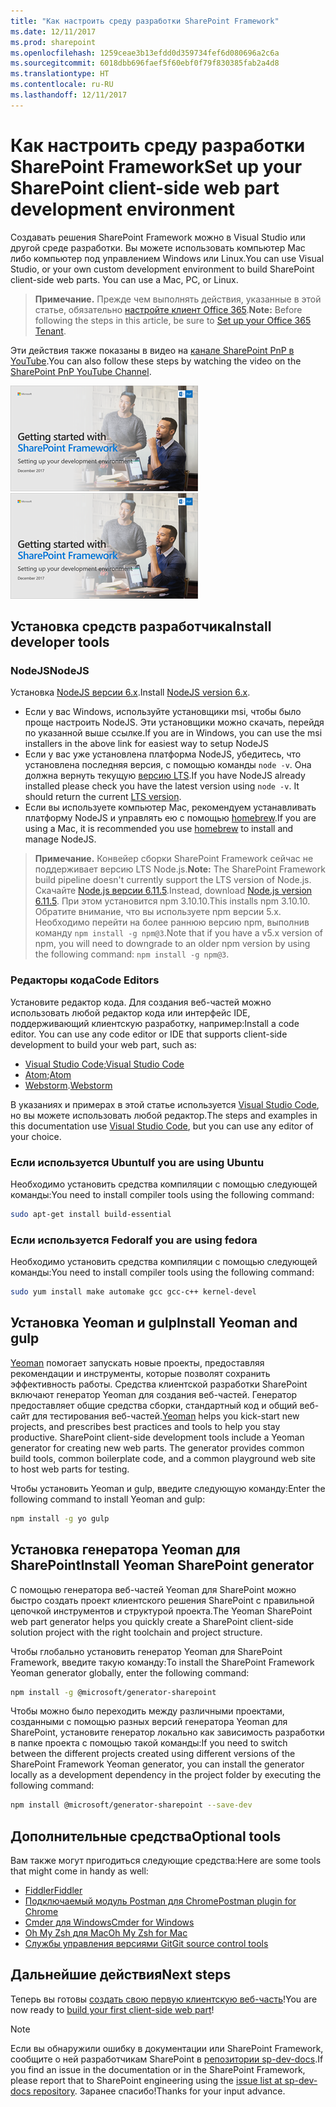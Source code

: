 ```yaml
---
title: "Как настроить среду разработки SharePoint Framework"
ms.date: 12/11/2017
ms.prod: sharepoint
ms.openlocfilehash: 1259ceae3b13efdd0d359734fef6d080696a2c6a
ms.sourcegitcommit: 6018dbb696faef5f60ebf0f79f830385fab2a4d8
ms.translationtype: HT
ms.contentlocale: ru-RU
ms.lasthandoff: 12/11/2017
---
```

# <a name="set-up-your-sharepoint-framework-development-environment"></a><span data-ttu-id="de407-102">Как настроить среду разработки SharePoint Framework</span><span class="sxs-lookup"><span data-stu-id="de407-102">Set up your SharePoint client-side web part development environment</span></span>

<span data-ttu-id="de407-p101">Создавать решения SharePoint Framework можно в Visual Studio или другой среде разработки. Вы можете использовать компьютер Mac либо компьютер под управлением Windows или Linux.</span><span class="sxs-lookup"><span data-stu-id="de407-p101">You can use Visual Studio, or your own custom development environment to build SharePoint client-side web parts. You can use a Mac, PC, or Linux.</span></span>

><span data-ttu-id="de407-105">**Примечание.** Прежде чем выполнять действия, указанные в этой статье, обязательно [настройте клиент Office 365](./set-up-your-developer-tenant.md).</span><span class="sxs-lookup"><span data-stu-id="de407-105">**Note:** Before following the steps in this article, be sure to [Set up your Office 365 Tenant](./set-up-your-developer-tenant.md).</span></span>

<span data-ttu-id="de407-106">Эти действия также показаны в видео на [канале SharePoint PnP в YouTube](https://www.youtube.com/watch?v=WX9FL0BjE0I&list=PLR9nK3mnD-OXvSWvS2zglCzz4iplhVrKq).</span><span class="sxs-lookup"><span data-stu-id="de407-106">You can also follow these steps by watching the video on the [SharePoint PnP YouTube Channel](https://www.youtube.com/watch?v=WX9FL0BjE0I&list=PLR9nK3mnD-OXvSWvS2zglCzz4iplhVrKq).</span></span>

<span data-ttu-id="de407-107"><a href="https://www.youtube.com/watch?v=WX9FL0BjE0I&list=PLR9nK3mnD-OXvSWvS2zglCzz4iplhVrKq"> <img src="../images/spfx-youtube-tutorial0.png" alt="Screenshot of the YouTube video player for this tutorial" />
</a></span><span class="sxs-lookup"><span data-stu-id="de407-107"><a href="https://www.youtube.com/watch?v=WX9FL0BjE0I&list=PLR9nK3mnD-OXvSWvS2zglCzz4iplhVrKq"> <img src="../images/spfx-youtube-tutorial0.png" alt="Screenshot of the YouTube video player for this tutorial" />
</a></span></span>

## <a name="install-developer-tools"></a><span data-ttu-id="de407-108">Установка средств разработчика</span><span class="sxs-lookup"><span data-stu-id="de407-108">Install developer tools</span></span>

### <a name="nodejs"></a><span data-ttu-id="de407-109">NodeJS</span><span class="sxs-lookup"><span data-stu-id="de407-109">NodeJS</span></span>

<span data-ttu-id="de407-110">Установка [NodeJS версии 6.x](https://nodejs.org/download/release/latest-v6.x/).</span><span class="sxs-lookup"><span data-stu-id="de407-110">Install [NodeJS version 6.x](https://nodejs.org/download/release/latest-v6.x/).</span></span> 

* <span data-ttu-id="de407-111">Если у вас Windows, используйте установщики msi, чтобы было проще настроить NodeJS. Эти установщики можно скачать, перейдя по указанной выше ссылке.</span><span class="sxs-lookup"><span data-stu-id="de407-111">If you are in Windows, you can use the msi installers in the above link for easiest way to setup NodeJS</span></span>
* <span data-ttu-id="de407-p102">Если у вас уже установлена платформа NodeJS, убедитесь, что установлена последняя версия, с помощью команды `node -v`. Она должна вернуть текущую [версию LTS](https://nodejs.org/en/download/).</span><span class="sxs-lookup"><span data-stu-id="de407-p102">If you have NodeJS already installed please check you have the latest version using `node -v`. It should return the current [LTS version](https://nodejs.org/en/download/).</span></span> 
* <span data-ttu-id="de407-114">Если вы используете компьютер Mac, рекомендуем устанавливать платформу NodeJS и управлять ею с помощью [homebrew](http://brew.sh/).</span><span class="sxs-lookup"><span data-stu-id="de407-114">If you are using a Mac, it is recommended you use [homebrew](http://brew.sh/) to install and manage NodeJS.</span></span> 

><span data-ttu-id="de407-115">**Примечание.** Конвейер сборки SharePoint Framework сейчас не поддерживает версию LTS Node.js.</span><span class="sxs-lookup"><span data-stu-id="de407-115">**Note:** The SharePoint Framework build pipeline doesn't currently support the LTS version of Node.js.</span></span> <span data-ttu-id="de407-116">Скачайте [Node.js версии 6.11.5](https://nodejs.org/download/release/latest-v6.x/).</span><span class="sxs-lookup"><span data-stu-id="de407-116">Instead, download [Node.js version 6.11.5](https://nodejs.org/download/release/latest-v6.x/).</span></span> <span data-ttu-id="de407-117">При этом установится npm 3.10.10.</span><span class="sxs-lookup"><span data-stu-id="de407-117">This installs npm 3.10.10.</span></span> <span data-ttu-id="de407-118">Обратите внимание, что вы используете npm версии 5.x. Необходимо перейти на более раннюю версию npm, выполнив команду `npm install -g npm@3`.</span><span class="sxs-lookup"><span data-stu-id="de407-118">Note that if you have a v5.x version of npm, you will need to downgrade to an older npm version by using the following command: `npm install -g npm@3`.</span></span>

### <a name="code-editors"></a><span data-ttu-id="de407-119">Редакторы кода</span><span class="sxs-lookup"><span data-stu-id="de407-119">Code Editors</span></span>

<span data-ttu-id="de407-p104">Установите редактор кода. Для создания веб-частей можно использовать любой редактор кода или интерфейс IDE, поддерживающий клиентскую разработку, например:</span><span class="sxs-lookup"><span data-stu-id="de407-p104">Install a code editor. You can use any code editor or IDE that supports client-side development to build your web part, such as:</span></span>

* <span data-ttu-id="de407-122">[Visual Studio Code](https://code.visualstudio.com/);</span><span class="sxs-lookup"><span data-stu-id="de407-122">[Visual Studio Code](https://code.visualstudio.com/)</span></span>
* <span data-ttu-id="de407-123">[Atom](https://atom.io);</span><span class="sxs-lookup"><span data-stu-id="de407-123">[Atom](https://atom.io)</span></span>
* <span data-ttu-id="de407-124">[Webstorm](https://www.jetbrains.com/webstorm).</span><span class="sxs-lookup"><span data-stu-id="de407-124">[Webstorm](https://www.jetbrains.com/webstorm)</span></span>

<span data-ttu-id="de407-125">В указаниях и примерах в этой статье используется [Visual Studio Code](https://code.visualstudio.com/), но вы можете использовать любой редактор.</span><span class="sxs-lookup"><span data-stu-id="de407-125">The steps and examples in this documentation use [Visual Studio Code](https://code.visualstudio.com/), but you can use any editor of your choice.</span></span>

### <a name="if-you-are-using-ubuntu"></a><span data-ttu-id="de407-126">Если используется Ubuntu</span><span class="sxs-lookup"><span data-stu-id="de407-126">If you are using Ubuntu</span></span>

<span data-ttu-id="de407-127">Необходимо установить средства компиляции с помощью следующей команды:</span><span class="sxs-lookup"><span data-stu-id="de407-127">You need to install compiler tools using the following command:</span></span>

```sh
sudo apt-get install build-essential
```

### <a name="if-you-are-using-fedora"></a><span data-ttu-id="de407-128">Если используется Fedora</span><span class="sxs-lookup"><span data-stu-id="de407-128">If you are using fedora</span></span>

<span data-ttu-id="de407-129">Необходимо установить средства компиляции с помощью следующей команды:</span><span class="sxs-lookup"><span data-stu-id="de407-129">You need to install compiler tools using the following command:</span></span>

```sh
sudo yum install make automake gcc gcc-c++ kernel-devel
```

## <a name="install-yeoman-and-gulp"></a><span data-ttu-id="de407-130">Установка Yeoman и gulp</span><span class="sxs-lookup"><span data-stu-id="de407-130">Install Yeoman and gulp</span></span>

<span data-ttu-id="de407-p105">[Yeoman](http://yeoman.io/) помогает запускать новые проекты, предоставляя рекомендации и инструменты, которые позволят сохранить эффективность работы. Средства клиентской разработки SharePoint включают генератор Yeoman для создания веб-частей. Генератор предоставляет общие средства сборки, стандартный код и общий веб-сайт для тестирования веб-частей.</span><span class="sxs-lookup"><span data-stu-id="de407-p105">[Yeoman](http://yeoman.io/) helps you kick-start new projects, and prescribes best practices and tools to help you stay productive. SharePoint client-side development tools include a Yeoman generator for creating new web parts. The generator provides common build tools, common boilerplate code, and a common playground web site to host web parts for testing.</span></span>

<span data-ttu-id="de407-134">Чтобы установить Yeoman и gulp, введите следующую команду:</span><span class="sxs-lookup"><span data-stu-id="de407-134">Enter the following command to install Yeoman and gulp:</span></span>

```sh
npm install -g yo gulp
```

## <a name="install-yeoman-sharepoint-generator"></a><span data-ttu-id="de407-135">Установка генератора Yeoman для SharePoint</span><span class="sxs-lookup"><span data-stu-id="de407-135">Install Yeoman SharePoint generator</span></span>

<span data-ttu-id="de407-136">С помощью генератора веб-частей Yeoman для SharePoint можно быстро создать проект клиентского решения SharePoint с правильной цепочкой инструментов и структурой проекта.</span><span class="sxs-lookup"><span data-stu-id="de407-136">The Yeoman SharePoint web part generator helps you quickly create a SharePoint client-side solution project with the right toolchain and project structure.</span></span>

<span data-ttu-id="de407-137">Чтобы глобально установить генератор Yeoman для SharePoint Framework, введите такую команду:</span><span class="sxs-lookup"><span data-stu-id="de407-137">To install the SharePoint Framework Yeoman generator globally, enter the following command:</span></span>

```sh
npm install -g @microsoft/generator-sharepoint
```

<span data-ttu-id="de407-138">Чтобы можно было переходить между различными проектами, созданными с помощью разных версий генератора Yeoman для SharePoint, установите генератор локально как зависимость разработки в папке проекта с помощью такой команды:</span><span class="sxs-lookup"><span data-stu-id="de407-138">If you need to switch between the different projects created using different versions of the SharePoint Framework Yeoman generator, you can install the generator locally as a development dependency in the project folder by executing the following command:</span></span>

```sh
npm install @microsoft/generator-sharepoint --save-dev
```

## <a name="optional-tools"></a><span data-ttu-id="de407-139">Дополнительные средства</span><span class="sxs-lookup"><span data-stu-id="de407-139">Optional tools</span></span>

<span data-ttu-id="de407-140">Вам также могут пригодиться следующие средства:</span><span class="sxs-lookup"><span data-stu-id="de407-140">Here are some tools that might come in handy as well:</span></span>

* [<span data-ttu-id="de407-141">Fiddler</span><span class="sxs-lookup"><span data-stu-id="de407-141">Fiddler</span></span>](http://www.telerik.com/fiddler)
* [<span data-ttu-id="de407-142">Подключаемый модуль Postman для Chrome</span><span class="sxs-lookup"><span data-stu-id="de407-142">Postman plugin for Chrome</span></span>](https://www.getpostman.com/docs/introduction)
* [<span data-ttu-id="de407-143">Cmder для Windows</span><span class="sxs-lookup"><span data-stu-id="de407-143">Cmder for Windows</span></span>](http://cmder.net/)
* [<span data-ttu-id="de407-144">Oh My Zsh для Mac</span><span class="sxs-lookup"><span data-stu-id="de407-144">Oh My Zsh for Mac</span></span>](http://ohmyz.sh/)
* [<span data-ttu-id="de407-145">Службы управления версиями Git</span><span class="sxs-lookup"><span data-stu-id="de407-145">Git source control tools</span></span>](https://git-scm.com/)

## <a name="next-steps"></a><span data-ttu-id="de407-146">Дальнейшие действия</span><span class="sxs-lookup"><span data-stu-id="de407-146">Next steps</span></span>

<span data-ttu-id="de407-147">Теперь вы готовы [создать свою первую клиентскую веб-часть](web-parts/get-started/build-a-hello-world-web-part.md)!</span><span class="sxs-lookup"><span data-stu-id="de407-147">You are now ready to [build your first client-side web part](web-parts/get-started/build-a-hello-world-web-part.md)!</span></span>

> [!NOTE]
> <span data-ttu-id="de407-148">Если вы обнаружили ошибку в документации или SharePoint Framework, сообщите о ней разработчикам SharePoint в [репозитории sp-dev-docs](https://github.com/SharePoint/sp-dev-docs/issues).</span><span class="sxs-lookup"><span data-stu-id="de407-148">If you find an issue in the documentation or in the SharePoint Framework, please report that to SharePoint engineering using the [issue list at sp-dev-docs repository](https://github.com/SharePoint/sp-dev-docs/issues).</span></span> <span data-ttu-id="de407-149">Заранее спасибо!</span><span class="sxs-lookup"><span data-stu-id="de407-149">Thanks for your input advance.</span></span>